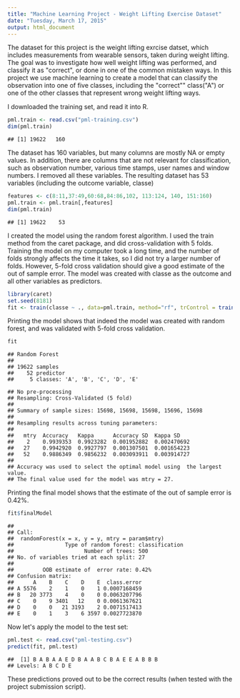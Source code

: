 ```yaml
---
title: "Machine Learning Project - Weight Lifting Exercise Dataset"
date: "Tuesday, March 17, 2015"
output: html_document
---
```


The dataset for this project is the weight lifting exrcise datset, which includes measurements from wearable sensors, taken during weight lifting. The goal was to investigate how well weight lifting was performed, and classify it as "correct", or done in one of the common mistaken ways. In this project we use machine learning to create a model that can classify the observation into one of five classes, including the "correct"" class("A") or one of the other classes that represent wrong weight lifting ways.

I downloaded the training set, and read it into R.


```r
pml.train <- read.csv("pml-training.csv")
dim(pml.train)
```

```
## [1] 19622   160
```

The dataset has 160 variables, but many columns are mostly NA or empty values. In addition, there are columns that are not relevant for classification, such as observation number, various time stamps, user names and window numbers. I removed all these variables. The resulting dataset has 53 variables (including the outcome variable, classe)


```r
features <- c(8:11,37:49,60:68,84:86,102, 113:124, 140, 151:160)
pml.train <- pml.train[,features]
dim(pml.train)
```

```
## [1] 19622    53
```

I created the model using the random forest algorithm. I used the train method from the caret package, and did cross-validation with 5 folds. Training the model on my computer took a long time, and the number of folds strongly affects the time it takes, so I did not try a larger number of folds. However, 5-fold cross validation should give a good estimate of the out of sample error. The model was created with classe as the outcome and all other variables as predictors.


```r
library(caret)
set.seed(8181)
fit <- train(classe ~ ., data=pml.train, method="rf", trControl = trainControl(method="cv", number=5))
```
Printing the model shows that indeed the model was created with random forest, and was validated with 5-fold cross validation. 

```r
fit
```

```
## Random Forest 
##
## 19622 samples
##    52 predictor
##     5 classes: 'A', 'B', 'C', 'D', 'E' 

## No pre-processing
## Resampling: Cross-Validated (5 fold) 
## 
## Summary of sample sizes: 15698, 15698, 15698, 15696, 15698 
## 
## Resampling results across tuning parameters:
## 
##   mtry  Accuracy   Kappa      Accuracy SD  Kappa SD   
##    2    0.9939353  0.9923282  0.001952882  0.002470692
##   27    0.9942920  0.9927797  0.001307501  0.001654223
##   52    0.9886349  0.9856232  0.003093911  0.003914727
## 
## Accuracy was used to select the optimal model using  the largest value.
## The final value used for the model was mtry = 27. 
```
Printing the final model shows that the estimate of the out of sample error is 0.42%.

```r
fit$finalModel
```

```
## 
## Call:
##  randomForest(x = x, y = y, mtry = param$mtry) 
##                Type of random forest: classification
##                      Number of trees: 500
## No. of variables tried at each split: 27
## 
##         OOB estimate of  error rate: 0.42%
## Confusion matrix:
##      A    B    C    D    E  class.error
## A 5576    2    1    0    1 0.0007168459
## B   20 3773    4    0    0 0.0063207796
## C    0    9 3401   12    0 0.0061367621
## D    0    0   21 3193    2 0.0071517413
## E    0    1    3    6 3597 0.0027723870
```
Now let's apply the model to the test set:


```r
pml.test <- read.csv("pml-testing.csv")
predict(fit, pml.test)
```

```
##  [1] B A B A A E D B A A B C B A E E A B B B
## Levels: A B C D E
```
These predictions proved out to be the correct results (when tested with the project submission script).

